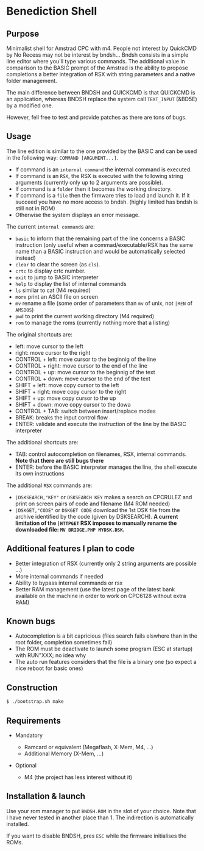 # Benediction Shell 


## Purpose

 Minimalist shell for Amstrad CPC with m4. People not interest by QuickCMD by No Recess may not be interest by bndsh...
 Bndsh consists in a simple line editor where you'll type various commands. 
 The additional value in comparison to the BASIC prompt of the Amstrad is the ability to propose completions a better integration of RSX with string parameters and a native folder management.

The main difference between BNDSH and QUICKCMD is that QUICKCMD is an application, whereas BNDSH replace the system call `TEXT_INPUT` (&BD5E) by a modified one.

However, fell free to test and provide patches as there are tons of bugs.


## Usage

The line edition is similar to the one provided by the BASIC and can be used in the following way: `COMMAND [ARGUMENT...]`.

 - If command is an `internal command` the internal command is executed.
 - If command is an `RSX`, the RSX is executed with the following string arguments (currently only up to 2 arguments are possible).
 - If command is a `folder` then it becomes the working directory.
 - If command is a `file` then the firmware tries to load and launch it. If it succeed you have no more access to bndsh. (highly limited has bndsh is still not in ROM)
 - Otherwise the system displays an error message.


 The current `internal command`s are:

  - `basic` to inform that the remaining part of the line concerns a BASIC instruction (only useful when a commad/executable/RSX has the same name than a BASIC instruction and would be automatically selected instead)
  - `clear` to clear the screen (as `cls`).
  - `crtc` to display crtc number.
  - `exit` to jump to BASIC interpreter
  - `help` to display the list of internal commands
  - `ls` similar to cat (M4 required)
  - `more` print an ASCII file on screen
  - `mv` rename a file (some order of parameters than `mv` of unix, not `|REN` of `AMSDOS`)
  - `pwd` to print the current working directory (M4 required)
  - `rom` to manage the roms (currently nothing more that a listing)


 The original shortcuts are:

  - left: move cursor to the left
  - right: move cursor to the right
  - CONTROL + left: move cursor to the beginnig of the line
  - CONTROL + right: move cursor to the end of the line
  - CONTROL + up: move cursor to the beginnig of the text
  - CONTROL + down: move cursor to the end of the text
  - SHIFT + left: move copy cursor to the left
  - SHIFT + right: move copy cursor to the right
  - SHIFT + up: move copy cursor to the up
  - SHIFT + down: move copy cursor to the dowa
  - CONTROL + TAB: switch between insert/replace modes
  - BREAK: breaks the input control flow
  - ENTER: validate and execute the instruction of the line by the BASIC interpreter

The additional shortcuts are:

  - TAB: control autocompletion on filenames, RSX, internal commands. **Note that there are still bugs there**
  - ENTER: before the BASIC interpreter manages the line, the shell execute its own instructions

The additional `RSX` commands are:

 - `|DSKSEARCH,"KEY"` or `DSKSEARCH KEY` makes a search on CPCRULEZ and print on screen pairs of code and filename (M4 ROM needed)
- `|DSKGET,"CODE"` or `DSKGET CODE` download the 1st DSK file from the archive identified by the code (given by DSKSEARCH). **A current limitation of the `|HTTPGET` RSX imposes to manually rename the downloaded file: `MV BRIDGE.PHP MYDSK.DSK`.**


## Additional features I plan to code

 - Better integration of RSX (currently only 2 string arguments are possible ...)
 - More internal commands if needed
 - Ability to bypass internal commands or rsx
 - Better RAM management (use the latest page of the latest bank available on the machine in order to work on CPC6128 without extra RAM)


## Known bugs

 - Autocompletion is a bit capricious (files search fails elswhere than in the root folder, completion sometimes fail)
 - The ROM must be deactivate to launch some program (ESC at startup) with RUN"XXX; no idea why
 - The auto run features considers that the file is a binary one (so expect a nice reboot for basic ones)

## Construction

~~~bash
$ ./bootstrap.sh make
~~~

## Requirements

  - Mandatory

    - Ramcard or equivalent (Megaflash, X-Mem, M4, ...)
    - Additional Memory (X-Mem, ...)

  - Optional

    - M4 (the project has less interest without it)
 

## Installation & launch

Use your rom manager to put `BNDSH.ROM` in the slot of your choice. Note that I have never tested in another place than 1.
The indirection is automatically installed.

If you want to disable BNDSH, pres `ESC` while the firmware initialises the ROMs.
